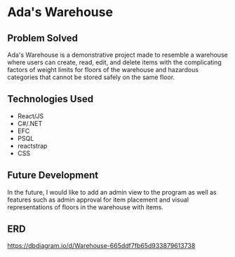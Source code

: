 # Ada's Warehouse

## Problem Solved

Ada's Warehouse is a demonstrative project made to resemble a warehouse where users can create, read, edit, and delete items with the complicating factors of weight limits for floors of the warehouse and hazardous categories that cannot be stored safely on the same floor.

## Technologies Used

- React/JS
- C#/.NET
- EFC
- PSQL
- reactstrap
- CSS

## Future Development

In the future, I would like to add an admin view to the program as well as features such as admin approval for item placement and visual representations of floors in the warehouse with items.

## ERD

https://dbdiagram.io/d/Warehouse-665ddf7fb65d933879613738